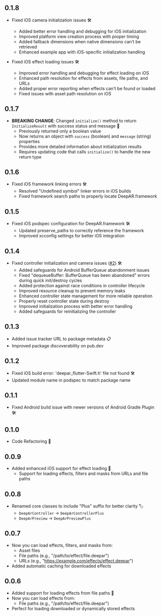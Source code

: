 ## 0.1.8

- Fixed iOS camera initialization issues 🛠️
  - Added better error handling and debugging for iOS initialization
  - Improved platform view creation process with proper timing
  - Added fallback dimensions when native dimensions can't be retrieved
  - Enhanced example app with iOS-specific initialization handling

- Fixed iOS effect loading issues 🛠️
  - Improved error handling and debugging for effect loading on iOS
  - Enhanced path resolution for effects from assets, file paths, and URLs
  - Added proper error reporting when effects can't be found or loaded
  - Fixed issues with asset path resolution on iOS

## 0.1.7

- **BREAKING CHANGE**: Changed `initialize()` method to return `InitializeResult` with success status and message 🚨
  - Previously returned only a boolean value
  - Now returns an object with `success` (boolean) and `message` (string) properties
  - Provides more detailed information about initialization results
  - Requires updating code that calls `initialize()` to handle the new return type

## 0.1.6

- Fixed iOS framework linking errors 🛠️
  - Resolved "Undefined symbol" linker errors in iOS builds
  - Fixed framework search paths to properly locate DeepAR.framework

## 0.1.5

- Fixed iOS podspec configuration for DeepAR.framework 🛠️
  - Updated preserve_paths to correctly reference the framework
  - Improved xcconfig settings for better iOS integration

## 0.1.4

- Fixed controller initialization and camera issues ([#2](https://github.com/Ifoegbu1/deepar-flutter-plus/issues/2)) 🛠️
  - Added safeguards for Android BufferQueue abandonment issues
  - Fixed "dequeueBuffer: BufferQueue has been abandoned" errors during quick init/destroy cycles
  - Added protection against race conditions in controller lifecycle
  - Improved resource cleanup to prevent memory leaks
  - Enhanced controller state management for more reliable operation
  - Properly reset controller state during destroy
  - Improved initialization process with better error handling
  - Added safeguards for reinitializing the controller


## 0.1.3

- Added issue tracker URL to package metadata 📋
- Improved package discoverability on pub.dev

## 0.1.2

- Fixed iOS build error: 'deepar_flutter-Swift.h' file not found 🛠️
- Updated module name in podspec to match package name

## 0.1.1

- Fixed Android build issue with newer versions of Android Gradle Plugin 🛠️

## 0.1.0

- Code Refactoring 🔄

## 0.0.9

- Added enhanced iOS support for effect loading 📱
  - Support for loading effects, filters and masks from URLs and file paths

## 0.0.8

- Renamed core classes to include "Plus" suffix for better clarity 🏷️
  - `DeepArController` → `DeepArControllerPlus`
  - `DeepArPreview` → `DeepArPreviewPlus`

## 0.0.7

- Now you can load effects, filters, and masks from:
  - Asset files
  - File paths (e.g., "/path/to/effect/file.deepar")
  - URLs (e.g., "https://example.com/effects/effect.deepar")
- Added automatic caching for downloaded effects

## 0.0.6

- Added support for loading effects from file paths 🎉
- Now you can load effects from:
  - File paths (e.g., "/path/to/effect/file.deepar")
- Perfect for loading downloaded or dynamically stored effects
